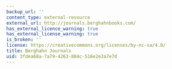 ```yaml
---
backup_url: ''
content_type: external-resource
external_url: http://journals.berghahnbooks.com/
has_external_licence_warning: true
has_external_license_warning: true
is_broken: ''
license: https://creativecommons.org/licenses/by-nc-sa/4.0/
title: Berghahn Journals
uid: 3fdea68a-7a79-4263-884c-516e2e3a7e7d
---
```

